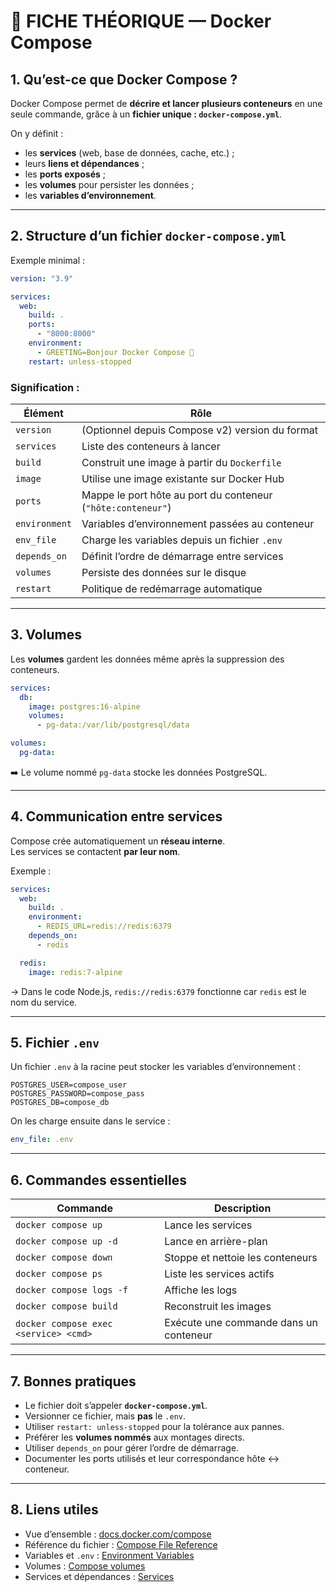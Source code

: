 # 🧭 FICHE THÉORIQUE — Docker Compose

## 1. Qu’est-ce que Docker Compose ?
Docker Compose permet de **décrire et lancer plusieurs conteneurs** en une seule commande, grâce à un **fichier unique : `docker-compose.yml`**.

On y définit :
- les **services** (web, base de données, cache, etc.) ;
- leurs **liens et dépendances** ;
- les **ports exposés** ;
- les **volumes** pour persister les données ;
- les **variables d’environnement**.

---

## 2. Structure d’un fichier `docker-compose.yml`
Exemple minimal :
```yaml
version: "3.9"

services:
  web:
    build: .
    ports:
      - "8000:8000"
    environment:
      - GREETING=Bonjour Docker Compose 👋
    restart: unless-stopped
```

### Signification :
| Élément | Rôle |
|----------|------|
| `version` | (Optionnel depuis Compose v2) version du format |
| `services` | Liste des conteneurs à lancer |
| `build` | Construit une image à partir du `Dockerfile` |
| `image` | Utilise une image existante sur Docker Hub |
| `ports` | Mappe le port hôte au port du conteneur (`"hôte:conteneur"`) |
| `environment` | Variables d’environnement passées au conteneur |
| `env_file` | Charge les variables depuis un fichier `.env` |
| `depends_on` | Définit l’ordre de démarrage entre services |
| `volumes` | Persiste des données sur le disque |
| `restart` | Politique de redémarrage automatique |

---

## 3. Volumes
Les **volumes** gardent les données même après la suppression des conteneurs.

```yaml
services:
  db:
    image: postgres:16-alpine
    volumes:
      - pg-data:/var/lib/postgresql/data

volumes:
  pg-data:
```
➡️ Le volume nommé `pg-data` stocke les données PostgreSQL.

---

## 4. Communication entre services
Compose crée automatiquement un **réseau interne**.  
Les services se contactent **par leur nom**.

Exemple :
```yaml
services:
  web:
    build: .
    environment:
      - REDIS_URL=redis://redis:6379
    depends_on:
      - redis

  redis:
    image: redis:7-alpine
```
→ Dans le code Node.js, `redis://redis:6379` fonctionne car `redis` est le nom du service.

---

## 5. Fichier `.env`
Un fichier `.env` à la racine peut stocker les variables d’environnement :
```env
POSTGRES_USER=compose_user
POSTGRES_PASSWORD=compose_pass
POSTGRES_DB=compose_db
```
On les charge ensuite dans le service :
```yaml
env_file: .env
```

---

## 6. Commandes essentielles

| Commande | Description |
|-----------|-------------|
| `docker compose up` | Lance les services |
| `docker compose up -d` | Lance en arrière-plan |
| `docker compose down` | Stoppe et nettoie les conteneurs |
| `docker compose ps` | Liste les services actifs |
| `docker compose logs -f` | Affiche les logs |
| `docker compose build` | Reconstruit les images |
| `docker compose exec <service> <cmd>` | Exécute une commande dans un conteneur |

---

## 7. Bonnes pratiques
- Le fichier doit s’appeler **`docker-compose.yml`**.  
- Versionner ce fichier, mais **pas** le `.env`.  
- Utiliser `restart: unless-stopped` pour la tolérance aux pannes.  
- Préférer les **volumes nommés** aux montages directs.  
- Utiliser `depends_on` pour gérer l’ordre de démarrage.  
- Documenter les ports utilisés et leur correspondance hôte ↔ conteneur.

---

## 8. Liens utiles
- Vue d’ensemble : [docs.docker.com/compose](https://docs.docker.com/compose/)  
- Référence du fichier : [Compose File Reference](https://docs.docker.com/compose/compose-file/)  
- Variables et `.env` : [Environment Variables](https://docs.docker.com/compose/environment-variables/)  
- Volumes : [Compose volumes](https://docs.docker.com/compose/compose-file/06-volumes/)  
- Services et dépendances : [Services](https://docs.docker.com/compose/compose-file/05-services/)
